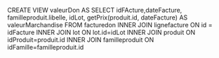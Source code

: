 CREATE VIEW valeurDon AS 
SELECT idFActure,dateFacture, familleproduit.libelle, idLot, getPrix(produit.id, dateFacture) AS valeurMarchandise 
FROM facturedon 
INNER JOIN lignefacture ON id = idFacture 
INNER JOIN lot ON lot.id=idLot 
INNER JOIN produit ON idProduit=produit.id 
INNER JOIN familleproduit ON idFamille=familleproduit.id
